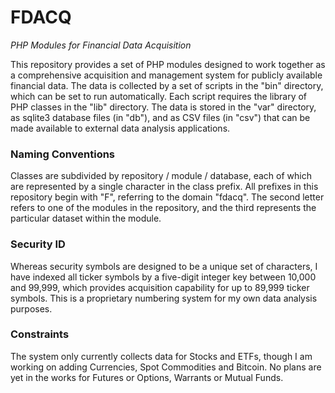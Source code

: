 # FDACQ #
_PHP Modules for Financial Data Acquisition_

This repository provides a set of PHP modules designed to work together as a comprehensive acquisition and management system for publicly available financial data. The data is collected by a set of scripts in the "bin" directory, which can be set to run automatically. Each script requires the library of PHP classes in the "lib" directory. The data is stored in the "var" directory, as sqlite3 database files (in "db"), and as CSV files (in "csv") that can be made available to external data analysis applications.

### Naming Conventions ###

Classes are subdivided by repository / module / database, each of which are represented by a single character in the class prefix. All prefixes in this repository begin with "F", referring to the domain "fdacq". The second letter refers to one of the modules in the repository, and the third represents the particular dataset within the module.

### Security ID ###

Whereas security symbols are designed to be a unique set of characters, I have indexed all ticker symbols by a five-digit integer key between 10,000 and 99,999, which provides acquisition capability for up to 89,999 ticker symbols. This is a proprietary numbering system for my own data analysis purposes.

### Constraints ###

The system only currently collects data for Stocks and ETFs, though I am working on adding Currencies, Spot Commodities and Bitcoin. No plans are yet in the works for Futures or Options, Warrants or Mutual Funds.
